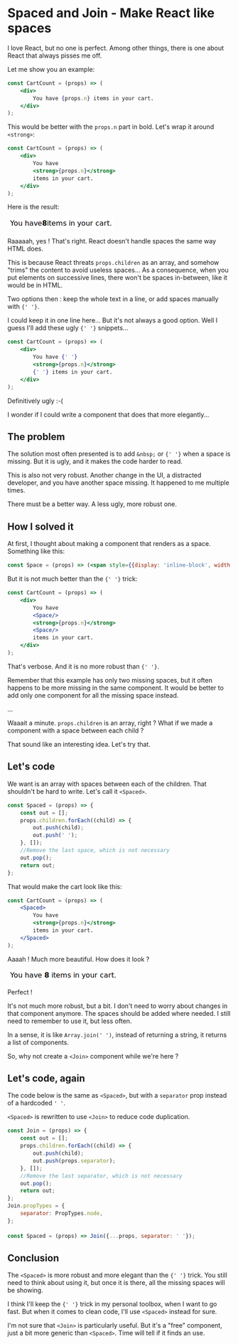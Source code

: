 # Spaced and Join - Make React like spaces
I love React, but no one is perfect.
Among other things, there is one about React that always pisses me off. 

Let me show you an example:

```jsx harmony
const CartCount = (props) => (
    <div>
        You have {props.n} items in your cart.
    </div>
);
```

This would be better with the `props.n` part in bold. Let's wrap it around `<strong>`:
```jsx harmony
const CartCount = (props) => (
    <div>
        You have 
        <strong>{props.n}</strong>
        items in your cart.
    </div>
);
```
Here is the result:

![Where are the spaces?](3.join.problem.png)

Raaaaah, yes ! That's right. React doesn't handle spaces the same way HTML does.

This is because React threats `props.children` as an array, and somehow "trims" the content to avoid useless spaces...
As a consequence, when you put elements on successive lines, there won't be spaces in-between, like it would be in HTML.

Two options then : keep the whole text in a line, or add spaces manually with `{' '}`. 

I could keep it in one line here... But it's not always a good option. 
Well I guess I'll add these ugly `{' '}` snippets...
```jsx harmony
const CartCount = (props) => (
    <div>
        You have {' '}
        <strong>{props.n}</strong>
        {' '} items in your cart.
    </div>
);
```

Definitively ugly :-(

I wonder if I could write a component that does that more elegantly...

## The problem
The solution most often presented is to add `&nbsp;` or `{' '}` when a space is missing. 
But it is ugly, and it makes the code harder to read.

This is also not very robust. Another change in the UI, a distracted developer, and you have another space missing. 
It happened to me multiple times.

There must be a better way. A less ugly, more robust one.

## How I solved it
At first, I thought about making a component that renders as a space. Something like this:
```jsx harmony
const Space = (props) => (<span style={{display: 'inline-block', width: props.width || '0.3em'}}/>)
```

But it is not much better than the `{' '}` trick:
```jsx harmony
const CartCount = (props) => (
    <div>
        You have 
        <Space/>
        <strong>{props.n}</strong>
        <Space/>
        items in your cart.
    </div>
);
```

That's verbose. And it is no more robust than `{' '}`.

Remember that this example has only two missing spaces, but it often happens to be more missing in the same component.
It would be better to add only one component for all the missing space instead.  

...

Waaait a minute. `props.children` is an array, right ? 
What if we made a component with a space between each child ?

That sound like an interesting idea. Let's try that.

## Let's code

We want is an array with spaces between each of the children. That shouldn't be hard to write.
Let's call it `<Spaced>`.

```jsx harmony
const Spaced = (props) => {
    const out = []; 
    props.children.forEach((child) => {
        out.push(child);
        out.push(' ');    
    }, []);
    //Remove the last space, which is not necessary
    out.pop();
    return out;
};
```

That would make the cart look like this:
```jsx harmony
const CartCount = (props) => (
    <Spaced>
        You have 
        <strong>{props.n}</strong>
        items in your cart.
    </Spaced>
);
```


Aaaah ! Much more beautiful. 
How does it look ?

![Here they are!](3.join.solution.png)

Perfect ! 

It's not much more robust, but a bit.
I don't need to worry about changes in that component anymore. 
The spaces should be added where needed.
I still need to remember to use it, but less often.

In a sense, it is like `Array.join(' ')`, instead of returning a string, it returns a list of components. 

So, why not create a `<Join>` component while we're here ?

## Let's code, again
The code below is the same as `<Spaced>`, but with a `separator` prop instead of a hardcoded `' '`.

`<Spaced>` is rewritten to use `<Join>` to reduce code duplication.
```jsx harmony
const Join = (props) => {
    const out = []; 
    props.children.forEach((child) => {
        out.push(child);
        out.push(props.separator);    
    }, []);
    //Remove the last separator, which is not necessary
    out.pop();
    return out;
};
Join.propTypes = {
    separator: PropTypes.node,
};

const Spaced = (props) => Join({...props, separator: ' '}); 
```

## Conclusion
The `<Spaced>` is more robust and more elegant than the `{' '}` trick. 
You still need to think about using it, but once it is there, all the missing spaces will be showing.
 
I think I'll keep the `{' '}` trick in my personal toolbox, when I want to go fast. 
But when it comes to clean code, I'll use `<Spaced>` instead for sure. 

I'm not sure that `<Join>` is particularly useful. 
But it's a "free" component, just a bit more generic than `<Spaced>`.
Time will tell if it finds an use.
